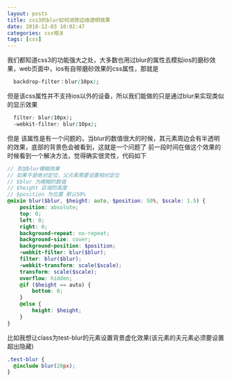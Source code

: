 ```yaml
---
layout: posts
title: css3的blur如何消除边缘透明效果
date: 2018-12-03 10:02:47
categories: css相关
tags: [css]
---
```


我们都知道css3的功能强大之处，大多数也用过blur的属性去模拟ios的磨砂效果，web页面中，ios有自带磨砂效果的css属性，那就是
```css
  backdrop-filter：blur(10px);
```
但是该css属性并不支持ios以外的设备，所以我们能做的只是通过blur来实现类似的显示效果
```css
  filter: blur(10px);
  -webkit-filter: blur(10px);
```
但是
该属性是有一个问题的，当blur的数值很大的时候，其元素周边会有半透明的效果，底部的背景色会被看到，这就是一个问题了
前一段时间在做这个效果的时候看到一个解决方法，觉得确实很灵性，代码如下
```scss
// 添加blur模糊效果
// 如果不是绝对定位，父元素需要设置相对定位
// $blur 为模糊的数值
// $height 区域的高度
// $position 为位置 默认50%
@mixin blur($blur, $height: auto, $position: 50%, $scale: 1.5) {
	position: absolute;
	top: 0;
	left: 0;
	right: 0;
	background-repeat: no-repeat;
	background-size: cover;
	background-position: $position;
	-webkit-filter: blur($blur);
	filter: blur($blur);
	-webkit-transform: scale($scale);
	transform: scale($scale);
	overflow: hidden;
	@if ($height == auto) {
		bottom: 0;
	}
	@else {
		height: $height;
	}
}
```
比如我想让class为test-blur的元素设置背景虚化效果(该元素的夫元素必须要设置超出隐藏)
```scss
.test-blur {
  @include blur(20px);
}
```